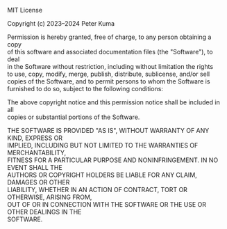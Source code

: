 MIT License                                                                     
                                                                                
Copyright (c) 2023–2024 Peter Kuma                                              
                                                                                
Permission is hereby granted, free of charge, to any person obtaining a copy    
of this software and associated documentation files (the "Software"), to deal   
in the Software without restriction, including without limitation the rights    
to use, copy, modify, merge, publish, distribute, sublicense, and/or sell       
copies of the Software, and to permit persons to whom the Software is           
furnished to do so, subject to the following conditions:                        
                                                                                
The above copyright notice and this permission notice shall be included in all  
copies or substantial portions of the Software.                                 
                                                                                
THE SOFTWARE IS PROVIDED "AS IS", WITHOUT WARRANTY OF ANY KIND, EXPRESS OR      
IMPLIED, INCLUDING BUT NOT LIMITED TO THE WARRANTIES OF MERCHANTABILITY,        
FITNESS FOR A PARTICULAR PURPOSE AND NONINFRINGEMENT. IN NO EVENT SHALL THE     
AUTHORS OR COPYRIGHT HOLDERS BE LIABLE FOR ANY CLAIM, DAMAGES OR OTHER          
LIABILITY, WHETHER IN AN ACTION OF CONTRACT, TORT OR OTHERWISE, ARISING FROM,   
OUT OF OR IN CONNECTION WITH THE SOFTWARE OR THE USE OR OTHER DEALINGS IN THE   
SOFTWARE.
